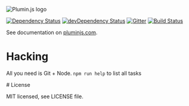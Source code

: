 ﻿![Plumin.js logo](http://byte-foundry.github.io/plumin.js/plumin.png)

[![Dependency Status](https://david-dm.org/byte-foundry/plumin.js.svg?theme=shields.io)](https://david-dm.org/byte-foundry/plumin.js)
[![devDependency Status](https://david-dm.org/byte-foundry/plumin.js/dev-status.svg?theme=shields.io)](https://david-dm.org/byte-foundry/plumin.js#info=devDependencies)
[![Gitter](https://badges.gitter.im/Join%20Chat.svg)](https://gitter.im/byte-foundry/prototypo?utm_source=badge&utm_medium=badge&utm_campaign=pr-badge&utm_content=badge)
[![Build Status](https://travis-ci.org/byte-foundry/plumin.js.svg?branch=master)](https://travis-ci.org/byte-foundry/plumin.js)

See documentation on [pluminjs.com](http://www.pluminjs.com).

# Hacking

All you need is Git + Node. `npm run help` to list all tasks

# License

MIT licensed, see LICENSE file.
